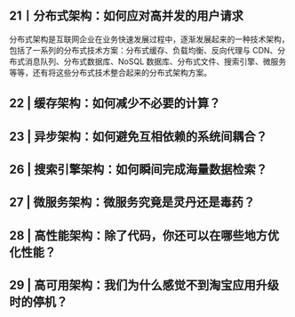 ## 21丨分布式架构：如何应对高并发的用户请求

分布式架构是互联网企业在业务快速发展过程中，逐渐发展起来的一种技术架构，包括了一系列的分布式技术方案：分布式缓存、负载均衡、反向代理与 CDN、分布式消息队列、分布式数据库、NoSQL 数据库、分布式文件、搜索引擎、微服务等等，还有将这些分布式技术整合起来的分布式架构方案。

## 22 | 缓存架构：如何减少不必要的计算？

## 23 | 异步架构：如何避免互相依赖的系统间耦合？

## 26 | 搜索引擎架构：如何瞬间完成海量数据检索？

## 27 | 微服务架构：微服务究竟是灵丹还是毒药？

## 28 | 高性能架构：除了代码，你还可以在哪些地方优化性能？

## 29 | 高可用架构：我们为什么感觉不到淘宝应用升级时的停机？